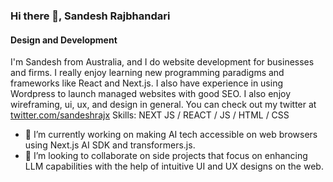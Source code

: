### Hi there 👋, Sandesh Rajbhandari
#### Design and Development

I'm Sandesh from Australia, and I do website development for businesses and firms. I really enjoy learning new programming paradigms and frameworks like React and Next.js. I also have experience in using Wordpress to launch managed websites with good SEO.
I also enjoy wireframing, ui, ux, and design in general. You can check out my twitter at [twitter.com/sandeshrajx](twitter.com/sandeshrajx)
Skills: NEXT JS / REACT / JS / HTML / CSS

- 🔭 I’m currently working on making AI tech accessible on web browsers using Next.js AI SDK and transformers.js. 
- 👯 I’m looking to collaborate on side projects that focus on enhancing LLM capabilities with the help of intuitive UI and UX designs on the web. 




